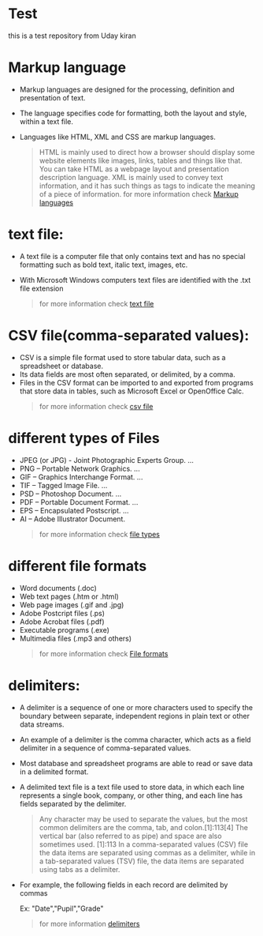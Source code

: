 # Test
this is a test repository
from Uday kiran

# Markup language
* Markup languages are designed for the processing, definition and presentation of text. 
* The language specifies code for formatting, both the layout and style, within a text file. 
* Languages like HTML, XML and CSS are markup languages. 
 
  >HTML is mainly used to direct how a browser should display some website elements like images, links, tables and things like that. 
 You can take HTML as a webpage layout and presentation description language.
 XML is mainly used to convey text information, and it has such things as tags to indicate the meaning of a piece of information.
    > for more information check [Markup languages](https://www.lifewire.com/what-are-markup-languages-3468655)
#

# text file:
* A text file is a computer file that only contains text and has no special formatting 
such as bold text, italic text, images, etc.
* With Microsoft Windows computers text files are identified with the .txt file extension

  > for more information check [text file](https://www.computerhope.com/jargon/t/textfile.htm)

#

# CSV file(comma-separated values):
* CSV is a simple file format used to store tabular data, such as a spreadsheet or database.
* Its data fields are most often separated, or delimited, by a comma.
* Files in the CSV format can be imported to and exported from programs that store data in tables,
such as Microsoft Excel or OpenOffice Calc.
  > for more information check [csv file](https://www.computerhope.com/issues/ch001356.htm)

#


# different types of Files
* JPEG (or JPG) - Joint Photographic Experts Group. ...
* PNG – Portable Network Graphics. ...
* GIF – Graphics Interchange Format. ...
* TIF – Tagged Image File. ...
* PSD – Photoshop Document. ...
* PDF – Portable Document Format. ...
* EPS – Encapsulated Postscript. ...
* AI – Adobe Illustrator Document.
  >for more information check [file types](https://blog.hubspot.com/insiders/different-types-of-image-files)

# different file formats
* Word documents (.doc)
* Web text pages (.htm or .html)
* Web page images (.gif and .jpg)
* Adobe Postcript files (.ps)
* Adobe Acrobat files (.pdf)
* Executable programs (.exe)
* Multimedia files (.mp3 and others)
  >for more information check [File formats](https://whatis.techtarget.com/definition/file-format)

# delimiters:
* A delimiter is a sequence of one or more characters used to specify the boundary between separate, 
independent regions in plain text or other data streams.
* An example of a delimiter is the comma character, which acts as a field delimiter in a sequence of comma-separated values.
* Most database and spreadsheet programs are able to read or save data in a delimited format.
* A delimited text file is a text file used to store data, in which each line represents a single book,
 company, or other thing, and each line has fields separated by the delimiter. 

  > Any character may be used to separate the values, but the most common delimiters are the comma, tab, and colon.[1]:113[4]
The vertical bar (also referred to as pipe) and space are also sometimes used.
[1]:113 In a comma-separated values (CSV) file the data items are separated using commas as a delimiter,
 while in a tab-separated values (TSV) file, the data items are separated using tabs as a delimiter.

* For example, the following fields in each record are delimited by commas

   Ex: "Date","Pupil","Grade"
  > for more information [delimiters](https://en.wikipedia.org/wiki/Delimiter-separated_values)
 

